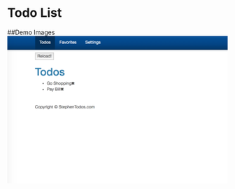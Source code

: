 # Todo List


##Demo Images
![Alt text](/ReactJS/react-flux/todo_example_0.png?raw=true "TODO LIST #1")

